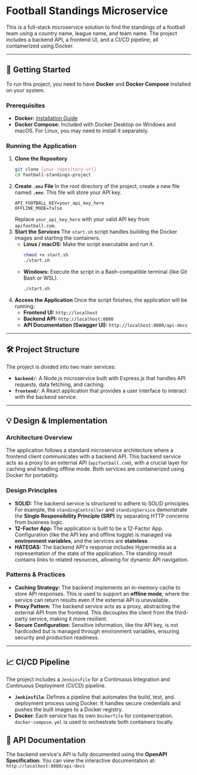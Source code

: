 # Football Standings Microservice

This is a full-stack microservice solution to find the standings of a football team using a country name, league name, and team name. The project includes a backend API, a frontend UI, and a CI/CD pipeline, all containerized using Docker.

---

## 🚀 Getting Started

To run this project, you need to have **Docker** and **Docker Compose** installed on your system.

### Prerequisites

* **Docker:** [Installation Guide](https://docs.docker.com/get-docker/)
* **Docker Compose:** Included with Docker Desktop on Windows and macOS. For Linux, you may need to install it separately.

### Running the Application

1.  **Clone the Repository**
    ```bash
    git clone [your-repository-url]
    cd football-standings-project
    ```
2.  **Create `.env` File**
    In the root directory of the project, create a new file named **`.env`**. This file will store your API key.
    ```env
    API_FOOTBALL_KEY=your_api_key_here
    OFFLINE_MODE=false
    ```
    Replace `your_api_key_here` with your valid API key from `apifootball.com`.
3.  **Start the Services**
    The `start.sh` script handles building the Docker images and starting the containers.
    * **Linux / macOS:** Make the script executable and run it.
        ```bash
        chmod +x start.sh
        ./start.sh
        ```
    * **Windows:** Execute the script in a Bash-compatible terminal (like Git Bash or WSL).
        ```bash
        ./start.sh
        ```
4.  **Access the Application**
    Once the script finishes, the application will be running:
    * **Frontend UI:** `http://localhost`
    * **Backend API:** `http://localhost:8080`
    * **API Documentation (Swagger UI):** `http://localhost:8080/api-docs`

---

## 🛠️ Project Structure

The project is divided into two main services:

* **`backend/`**: A Node.js microservice built with Express.js that handles API requests, data fetching, and caching.
* **`frontend/`**: A React application that provides a user interface to interact with the backend service.

---

## 💡 Design & Implementation

### Architecture Overview

The application follows a standard microservice architecture where a frontend client communicates with a backend API. This backend service acts as a proxy to an external API (`apifootball.com`), with a crucial layer for caching and handling offline mode. Both services are containerized using Docker for portability.

### Design Principles

* **SOLID:** The backend service is structured to adhere to SOLID principles. For example, the `standingController` and `standingService` demonstrate the **Single Responsibility Principle (SRP)** by separating HTTP concerns from business logic.
* **12-Factor App:** The application is built to be a 12-Factor App. Configuration (like the API key and offline toggle) is managed via **environment variables**, and the services are **stateless**.
* **HATEOAS:** The backend API's response includes Hypermedia as a representation of the state of the application. The standing result contains links to related resources, allowing for dynamic API navigation.

### Patterns & Practices

* **Caching Strategy:** The backend implements an in-memory cache to store API responses. This is used to support an **offline mode**, where the service can return results even if the external API is unavailable.
* **Proxy Pattern:** The backend service acts as a proxy, abstracting the external API from the frontend. This decouples the client from the third-party service, making it more resilient.
* **Secure Configuration:** Sensitive information, like the API key, is not hardcoded but is managed through environment variables, ensuring security and production readiness.

---

## 📈 CI/CD Pipeline

The project includes a `Jenkinsfile` for a Continuous Integration and Continuous Deployment (CI/CD) pipeline.

* **`Jenkinsfile`**: Defines a pipeline that automates the build, test, and deployment process using Docker. It handles secure credentials and pushes the built images to a Docker registry.
* **Docker**: Each service has its own `Dockerfile` for containerization. `docker-compose.yml` is used to orchestrate both containers locally.

## 📝 API Documentation

The backend service's API is fully documented using the **OpenAPI Specification**. You can view the interactive documentation at:
`http://localhost:8080/api-docs`
